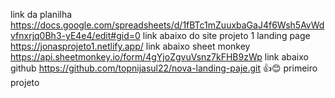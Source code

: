 link da planilha 
https://docs.google.com/spreadsheets/d/1fBTc1mZuuxbaGaJ4f6Wsh5AvWdvfnxrjq0Bh3-yE4e4/edit#gid=0
link abaixo  do site projeto 1 landing page
https://jonasprojeto1.netlify.app/
link abaixo sheet monkey
https://api.sheetmonkey.io/form/4gYjoZgvuVsnz7kFHB9zWp
link abaixo github
https://github.com/topnijasul22/nova-landing-paje.git
👍😊
primeiro projeto
